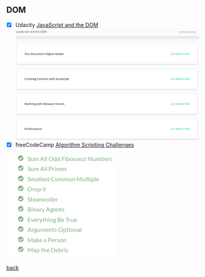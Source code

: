 ## DOM

- [x] Udacity [JavaScript and the DOM](https://classroom.udacity.com/courses/ud117)
![completed](js_dom_udacity.png)
- [x] freeCodeCamp [Algorithm Scripting Challenges](https://learn.freecodecamp.org/javascript-algorithms-and-data-structures/intermediate-algorithm-scripting/)

![completed](freecodecamp_completed.png)

[back](../README.md)